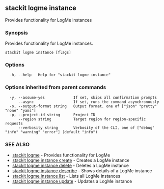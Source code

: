 ## stackit logme instance

Provides functionality for LogMe instances

### Synopsis

Provides functionality for LogMe instances.

```
stackit logme instance [flags]
```

### Options

```
  -h, --help   Help for "stackit logme instance"
```

### Options inherited from parent commands

```
  -y, --assume-yes             If set, skips all confirmation prompts
      --async                  If set, runs the command asynchronously
  -o, --output-format string   Output format, one of ["json" "pretty" "none" "yaml"]
  -p, --project-id string      Project ID
      --region string          Target region for region-specific requests
      --verbosity string       Verbosity of the CLI, one of ["debug" "info" "warning" "error"] (default "info")
```

### SEE ALSO

* [stackit logme](./stackit_logme.md)	 - Provides functionality for LogMe
* [stackit logme instance create](./stackit_logme_instance_create.md)	 - Creates a LogMe instance
* [stackit logme instance delete](./stackit_logme_instance_delete.md)	 - Deletes a LogMe instance
* [stackit logme instance describe](./stackit_logme_instance_describe.md)	 - Shows details  of a LogMe instance
* [stackit logme instance list](./stackit_logme_instance_list.md)	 - Lists all LogMe instances
* [stackit logme instance update](./stackit_logme_instance_update.md)	 - Updates a LogMe instance

